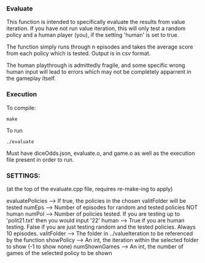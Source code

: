 ### Evaluate
This function is intended to specifically evaluate the results from value iteration. If you have not run value iteration, this will only test a random policy and a human player (you), if the setting 'human' is set to true. 

The function simply runs through n episodes and takes the average score from each policy which is tested. Output is in csv format. 

The human playthrough is admittedly fragile, and some specific wrong human input will lead to errors which may not be completely apparrent in the gameplay itself.

### Execution
To compile:

    make

To run

    ./evaluate

Must have diceOdds.json, evaluate.o, and game.o as well as the execution file present in order to run.

### SETTINGS: 
(at the top of the evaluate.cpp file, requires re-make-ing to apply) 

evaluatePolicies --> If true, the policies in the chosen valitFolder will be tested
numEps --> Number of episodes for random and tested policies NOT human
numPol --> Number of policies tested. If you are testing up to 'polit21.txt' then you would input '22' 
human --> True if you are human testing. False if you are just testing random and the tested policies. Always 10 episodes. 
valitFolder --> The folder in ../valueIteration to be referenced by the function
showPolicy --> An int, the iteration within the selected folder to show (-1 to show none)
numShownGames --> An int, the number of games of the selected policy to be shown
